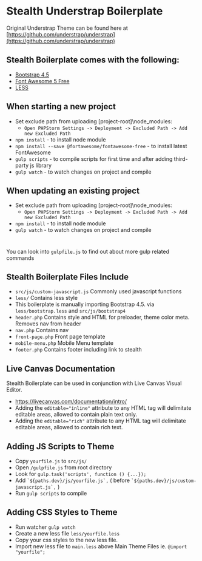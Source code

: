 # Stealth Understrap Boilerplate

Original Understrap Theme can be found here at [https://github.com/understrap/understrap](https://github.com/understrap/understrap)

## Stealth Boilerplate comes with the following:
- [Bootstrap 4.5](https://getbootstrap.com/docs/4.5/getting-started/introduction/)
- [Font Awesome 5 Free](https://fontawesome.com/icons?d=gallery)
- [LESS](http://lesscss.org/)

## When starting a new project
- Set exclude path from uploading [project-root]\node_modules:
    - `Open PHPStorm Settings -> Deployment -> Excluded Path -> Add new Excluded Path`
- `npm install` - to install node module
- `npm install --save @fortawesome/fontawesome-free` - to install latest FontAwesome
- `gulp scripts` - to compile scripts for first time and after adding third-party js library
- `gulp watch` - to watch changes on project and compile

## When updating an existing project
- Set exclude path from uploading [project-root]\node_modules:
    - `Open PHPStorm Settings -> Deployment -> Excluded Path -> Add new Excluded Path`
- `npm install` - to install node module
- `gulp watch` - to watch changes on project and compile
#
You can look into `gulpfile.js` to find out about more gulp related commands


## Stealth Boilerplate Files Include

- `src/js/custom-javascript.js` Commonly used javascript functions
- `less/` Contains less style
- This boilerplate is manually importing Bootstrap 4.5. via `less/bootstrap.less` and `src/js/bootstrap4`
- `header.php` Contains style and HTML for preloader, theme color meta. Removes nav from header
- `nav.php` Contains nav
- `front-page.php` Front page template
- `mobile-menu.php` Mobile Menu template
- `footer.php` Contains footer including link to stealth

## Live Canvas Documentation
Stealth Boilerplate can be used in conjunction with Live Canvas Visual Editor.
- https://livecanvas.com/documentation/intro/
- Adding the `editable="inline"` attribute to any HTML tag will delimitate editable areas, allowed to contain plain text only.
- Adding the `editable="rich"` attribute to any HTML tag will delimitate editable areas, allowed to contain rich text.

## Adding JS Scripts to Theme
- Copy `yourfile.js` to `src/js/`
- Open `/gulpfile.js` from root directory
- Look for `gulp.task('scripts', function () {...});`
- Add `` `${paths.dev}/js/yourfile.js`, `` ( before `` `${paths.dev}/js/custom-javascript.js`, `` )
- Run `gulp scripts` to compile

## Adding CSS Styles to Theme
- Run watcher `gulp watch`
- Create a new less file `less/yourfile.less`
- Copy your css styles to the new less file.
- Import new less file to `main.less` above Main Theme Files ie. `@import "yourfile";`

